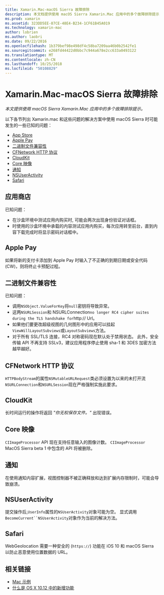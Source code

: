 ```yaml
---
title: Xamarin.Mac-macOS Sierra 故障排除
description: 本文档提供使用 macOS Sierra Xamarin.Mac 应用中的多个故障排除提示。 提示与 Mac App Store、 Apple Pay，二进制文件兼容性、 CFNetwork、 CloudKit，和的详细信息。
ms.prod: xamarin
ms.assetid: 323DD5EE-87CE-48E4-B234-1CF61B45A019
ms.technology: xamarin-mac
author: lobrien
ms.author: laobri
ms.date: 09/22/2016
ms.openlocfilehash: 1b379bef98e498df4c58ba7209aa46b0b2542fe1
ms.sourcegitcommit: e268fd44422d0bbc7c944a678e2cc633a0493122
ms.translationtype: MT
ms.contentlocale: zh-CN
ms.lasthandoff: 10/25/2018
ms.locfileid: "50108829"
---
```

# <a name="xamarinmac---macos-sierra-troubleshooting"></a>Xamarin.Mac-macOS Sierra 故障排除

_本文提供使用 macOS Sierra Xamarin.Mac 应用中的多个故障排除提示。_

以下各节列出 Xamarin.mac 和这些问题的解决方案中使用 macOS Sierra 时可能发生的一些已知的问题：

- [App Store](#App-Store)
- [Apple Pay](#Apple-Pay)
- [二进制文件兼容性](#Binary-Compatibility)
- [CFNetwork HTTP 协议](#CFNetwork-HTTP-Protocol)
- [CloudKit](#CloudKit)
- [Core 映像](#CoreImage)
- [通知](#Notifications)
- [NSUserActivity](#NSUserActivity)
- [Safari](#Safari)

<a name="App-Store" />

## <a name="app-store"></a>应用商店

已知问题：

- 在沙盒环境中测试应用内购买时, 可能会两次出现身份验证对话框。
- 时使用的沙盒环境中承载的内容测试应用内购买，每次应用转至前台，直到内容下载完成时将显示密码对话框中。

<a name="Apple-Pay" />

## <a name="apple-pay"></a>Apple Pay

如果将新的支付卡添加到 Apple Pay 时输入了不正确的到期日期或安全代码 (CW)，则将终止卡预配过程。

<a name="Binary-Compatibility" />

## <a name="binary-compatibility"></a>二进制文件兼容性

已知问题：

- 调用`NSObject.ValueForKey`将`null`密钥将导致异常。
- 这两`NSURLSession`和 NSURLConnection` no longer RC4 cipher suites during the TLS handshake for `http:// Url。
- 如果他们要更改超级视图的几何图形中的应用可以挂起`ViewWillLayoutSubviews`或`LayoutSubviews`方法。
- 对于所有 SSL/TLS 连接，RC4 对称密码现在默认处于禁用状态。 此外，安全传输 API 不再支持 SSLv3，建议应用程序停止使用 sha-1 和 3DES 加密方法越早越好。

<a name="CFNetwork-HTTP-Protocol" />

## <a name="cfnetwork-http-protocol"></a>CFNetwork HTTP 协议

`HTTPBodyStream`的属性`NSMutableURLRequest`类必须设置为以来的未打开流`NSURLConnection`和`NSURLSession`现在严格强制实施此要求。

<a name="CloudKit" />

## <a name="cloudkit"></a>CloudKit

长时间运行的操作将返回 _"你无权保存文件。"_ 出现错误。

<a name="CoreImage" />

## <a name="core-image"></a>Core 映像

`CIImageProcessor` API 现在支持任意输入的图像计数。 `CIImageProcessor` MacOS Sierra beta 1 中包含的 API 将被删除。

<a name="Notifications" />

## <a name="notifications"></a>通知

在使用通知内容扩展，视图控制器不被正确释放和达到扩展内存限制时，可能会导致崩溃。

<a name="NSUserActivity" />

## <a name="nsuseractivity"></a>NSUserActivity

提交操作后,`UserInfo`属性的`NSUserActivity`对象可能为空。 显式调用`BecomeCurrent``NSUserActivity`对象作为当前的解决方法。

<a name="Safari" />

## <a name="safari"></a>Safari

WebGeolocation 需要一种安全的 (`https://`) 功能在 iOS 10 和 macOS Sierra 以防止恶意使用位置数据的 URL。







## <a name="related-links"></a>相关链接

- [Mac 示例](https://developer.xamarin.com/samples/mac/)
- [什么是 OS X 10.12 中的新增功能](https://developer.apple.com/library/prerelease/content/releasenotes/MacOSX/WhatsNewInOSX/Articles/OSXv10.html#//apple_ref/doc/uid/TP40017145-SW1)
